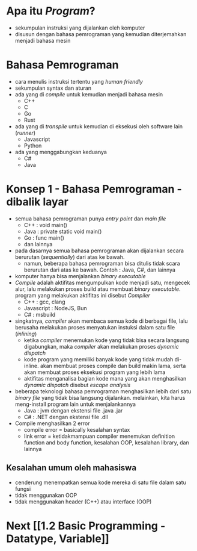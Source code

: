 # Apa itu _Program_?
- sekumpulan instruksi yang dijalankan oleh komputer
- disusun dengan bahasa pemrograman yang kemudian diterjemahkan menjadi bahasa mesin

# Bahasa Pemrograman
- cara menulis instruksi tertentu yang _human friendly_
- sekumpulan syntax dan aturan
- ada yang di _compile_ untuk kemudian menjadi bahasa mesin
	- C++
	- C
	- Go
	- Rust
- ada yang di _transpile_ untuk kemudian di eksekusi oleh software lain (_runner_)
	- Javascript
	- Python
- ada yang menggabungkan keduanya
	- C#
	- Java

# Konsep 1 - Bahasa Pemrograman - dibalik layar
- semua bahasa pemrograman punya _entry point_ dan _main file_
	- C++ : void main()
	- Java : private static void main()
	- Go : func main()
	- dan lainnya
- pada dasarnya semua bahasa pemrograman akan dijalankan secara berurutan (_sequentially_) dari atas ke bawah.
	- namun, beberapa bahasa pemrograman bisa ditulis tidak scara berurutan dari atas ke bawah. Contoh : Java, C#, dan lainnya
- komputer hanya bisa menjalankan _binary executable_
- _Compile_ adalah aktifitas mengumpulkan kode menjadi satu, mengecek alur, lalu melakukan proses build atau membuat _binary executable_. program yang melakukan aktifitas ini disebut _Compiler_
	- C++ : gcc, clang
	- Javascript : NodeJS, Bun
	- C# : msbuild 
- singkatnya, _compiler_ akan membaca semua kode di berbagai file, lalu berusaha melakukan proses menyatukan instuksi dalam satu file (_inlining_)
	- ketika _compiler_ menemukan kode yang tidak bisa secara langsung digabungkan, maka _compiler_ akan melakukan proses _dynamic dispatch_
	- kode program yang memiliki banyak kode yang tidak mudah di-inline. akan membuat proses compile dan build makin lama, serta akan membuat proses eksekusi program yang lebih lama
	- aktifitas menganalisa bagian kode mana yang akan menghasilkan _dynamic dispatch_ disebut _escape analysis_
- beberapa teknologi bahasa pemrograman menghasilkan lebih dari satu _binary file_ yang tidak bisa langsung dijalankan. melainkan, kita harus meng-install program lain untuk menjalankannya
	- Java : jvm dengan ekstensi file .java .jar
	- C# : .NET dengan ekstensi file .dll
- Compile menghasilkan 2 error
	- compile error = basically kesalahan syntax
	- link error = ketidakmampuan compiler menemukan definition function and body function, kesalahan OOP, kesalahan library, dan lainnya

## Kesalahan umum oleh mahasiswa
- cenderung menempatkan semua kode mereka di satu file dalam satu fungsi
- tidak menggunakan OOP 
- tidak menggunakan header (C++) atau interface (OOP)

# Next [[1.2 Basic Programming - Datatype, Variable]]